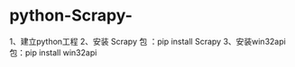 # python-Scrapy-

1、建立python工程
2、安装 Scrapy 包 ：pip install Scrapy
3、安装win32api包：pip install win32api
